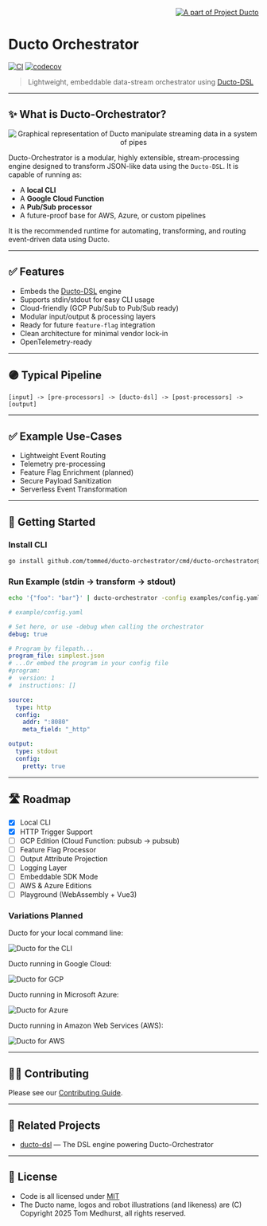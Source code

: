 <!--suppress HtmlDeprecatedAttribute -->
<p align="right">
    <a href="https://github.com/tommed" title="See Project Ducto">
        <img src="./assets/ducto-logo-small.png" alt="A part of Project Ducto"/>
    </a>
</p>

# Ducto Orchestrator

[![CI](https://github.com/tommed/ducto-dsl/actions/workflows/ci.yml/badge.svg)](https://github.com/tommed/ducto-dsl/actions/workflows/ci.yml)
[![codecov](https://codecov.io/gh/tommed/ducto-orchestrator/branch/main/graph/badge.svg)](https://codecov.io/gh/tommed/ducto-orchestrator)

> Lightweight, embeddable data-stream orchestrator using [Ducto-DSL](https://github.com/tommed/ducto-dsl)

---

## ✨ What is Ducto-Orchestrator?

<p align="center">
  <img alt="Graphical representation of Ducto manipulate streaming data in a system of pipes" 
       src="./assets/ducto-orchestrator-logo-small.jpg"/>
</p>

Ducto-Orchestrator is a modular, highly extensible, stream-processing engine designed to transform JSON-like data using the `Ducto-DSL`. It is capable of running as:

- A **local CLI**
- A **Google Cloud Function**
- A **Pub/Sub processor**
- A future-proof base for AWS, Azure, or custom pipelines

It is the recommended runtime for automating, transforming, and routing event-driven data using Ducto.

---

## ✅ Features

- Embeds the [Ducto-DSL](https://github.com/tommed/ducto-dsl) engine
- Supports stdin/stdout for easy CLI usage
- Cloud-friendly (GCP Pub/Sub to Pub/Sub ready)
- Modular input/output & processing layers
- Ready for future `feature-flag` integration
- Clean architecture for minimal vendor lock-in
- OpenTelemetry-ready

---

## 🟣 Typical Pipeline

```
[input] -> [pre-processors] -> [ducto-dsl] -> [post-processors] -> [output]
```

---

## ✅ Example Use-Cases

- Lightweight Event Routing
- Telemetry pre-processing
- Feature Flag Enrichment (planned)
- Secure Payload Sanitization
- Serverless Event Transformation

---

## 🚀 Getting Started

### Install CLI

```bash
go install github.com/tommed/ducto-orchestrator/cmd/ducto-orchestrator@latest
```

### Run Example (stdin → transform → stdout)

```bash
echo '{"foo": "bar"}' | ducto-orchestrator -config examples/config.yaml
```

```yaml
# example/config.yaml

# Set here, or use -debug when calling the orchestrator
debug: true

# Program by filepath...
program_file: simplest.json
# ...Or embed the program in your config file
#program:
#  version: 1
#  instructions: []

source:
  type: http
  config:
    addr: ":8080"
    meta_field: "_http"

output:
  type: stdout
  config:
    pretty: true

```

---

## 🛣️ Roadmap

- [x] Local CLI
- [x] HTTP Trigger Support
- [ ] GCP Edition (Cloud Function: pubsub → pubsub)
- [ ] Feature Flag Processor
- [ ] Output Attribute Projection
- [ ] Logging Layer
- [ ] Embeddable SDK Mode
- [ ] AWS & Azure Editions
- [ ] Playground (WebAssembly + Vue3)

### Variations Planned

Ducto for your local command line: 

![Ducto for the CLI](./assets/ducto-orchestrator-cli-logo-small.jpg)

Ducto running in Google Cloud:

![Ducto for GCP](./assets/ducto-orchestrator-gcp-logo-small.jpg)

Ducto running in Microsoft Azure:

![Ducto for Azure](./assets/ducto-orchestrator-azure-logo-small.jpg)

Ducto running in Amazon Web Services (AWS):

![Ducto for AWS](./assets/ducto-orchestrator-aws-logo-small.jpg)

---

## 🧑‍💻 Contributing

Please see our [Contributing Guide](./CONTRIBUTING.md).

---

## 🤖 Related Projects

- [ducto-dsl](https://github.com/tommed/ducto-dsl) — The DSL engine powering Ducto-Orchestrator

---

## 📜 License

- Code is all licensed under [MIT](./LICENSE)
- The Ducto name, logos and robot illustrations (and likeness) are (C) Copyright 2025 Tom Medhurst, all rights reserved.
